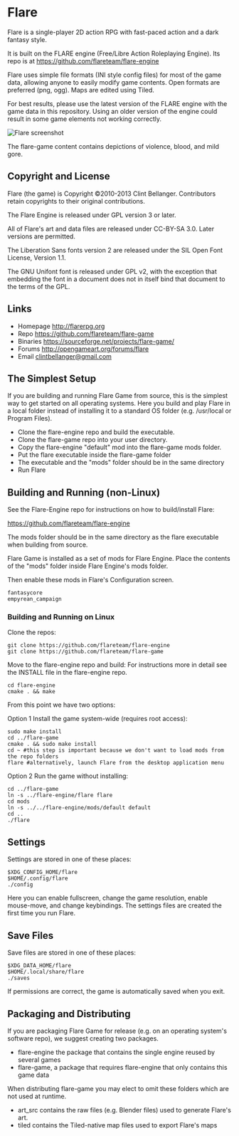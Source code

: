 # Flare

Flare is a single-player 2D action RPG with fast-paced action and a dark fantasy style.

It is built on the FLARE engine (Free/Libre Action Roleplaying Engine). Its repo is at https://github.com/flareteam/flare-engine

Flare uses simple file formats (INI style config files) for most of the game data, allowing anyone to easily modify game contents. Open formats are preferred (png, ogg). Maps are edited using Tiled.

For best results, please use the latest version of the FLARE engine with the game data in this repository. Using an older version of the engine could result in some game elements not working correctly.

![Flare screenshot](distribution/screenshot1.jpg)

The flare-game content contains depictions of violence, blood, and mild gore.

## Copyright and License

Flare (the game) is Copyright ©2010-2013 Clint Bellanger. Contributors retain copyrights to their original contributions.

The Flare Engine is released under GPL version 3 or later.

All of Flare's art and data files are released under CC-BY-SA 3.0. Later versions are permitted.

The Liberation Sans fonts version 2 are released under the SIL Open Font License, Version 1.1.

The GNU Unifont font is released under GPL v2, with the exception that embedding the font in a document does not in itself bind that document to the terms of the GPL.


## Links

* Homepage  http://flarerpg.org
* Repo      https://github.com/flareteam/flare-game
* Binaries  https://sourceforge.net/projects/flare-game/
* Forums    http://opengameart.org/forums/flare
* Email     clintbellanger@gmail.com

## The Simplest Setup

If you are building and running Flare Game from source, this is the simplest way to get started on all operating systems. Here you build and play Flare in a local folder instead of installing it to a standard OS folder (e.g. /usr/local or Program Files).

* Clone the flare-engine repo and build the executable.
* Clone the flare-game repo into your user directory.
* Copy the flare-engine "default" mod into the flare-game mods folder.
* Put the flare executable inside the flare-game folder
* The executable and the "mods" folder should be in the same directory
* Run Flare

## Building and Running (non-Linux)

See the Flare-Engine repo for instructions on how to build/install Flare:

https://github.com/flareteam/flare-engine

The mods folder should be in the same directory as the flare executable when building from source.

Flare Game is installed as a set of mods for Flare Engine. Place the contents of the "mods" folder inside Flare Engine's mods folder.

Then enable these mods in Flare's Configuration screen.

    fantasycore
    empyrean_campaign


### Building and Running on Linux

Clone the repos:

	git clone https://github.com/flareteam/flare-engine
	git clone https://github.com/flareteam/flare-game


Move to the flare-engine repo and build:
For instructions more in detail see the INSTALL file in the
flare-engine repo.

	cd flare-engine
	cmake . && make


From this point we have two options:

Option 1
Install the game system-wide (requires root access):

	sudo make install
	cd ../flare-game
	cmake . && sudo make install
	cd ~ #this step is important because we don't want to load mods from the repo folders
	flare #alternatively, launch Flare from the desktop application menu


Option 2
Run the game without installing:

	cd ../flare-game
	ln -s ../flare-engine/flare flare
	cd mods
	ln -s ../../flare-engine/mods/default default
	cd ..
	./flare



## Settings

Settings are stored in one of these places:

    $XDG_CONFIG_HOME/flare
    $HOME/.config/flare
    ./config

Here you can enable fullscreen, change the game resolution, enable mouse-move, and change keybindings. The settings files are created the first time you run Flare.

## Save Files

Save files are stored in one of these places:

    $XDG_DATA_HOME/flare
    $HOME/.local/share/flare
    ./saves

If permissions are correct, the game is automatically saved when you exit.

## Packaging and Distributing

If you are packaging Flare Game for release (e.g. on an operating system's software repo), we suggest creating two packages.

* flare-engine the package that contains the single engine reused by several games
* flare-game, a package that requires flare-engine that only contains this game data

When distributing flare-game you may elect to omit these folders which are not used at runtime.

* art_src contains the raw files (e.g. Blender files) used to generate Flare's art.
* tiled contains the Tiled-native map files used to export Flare's maps
